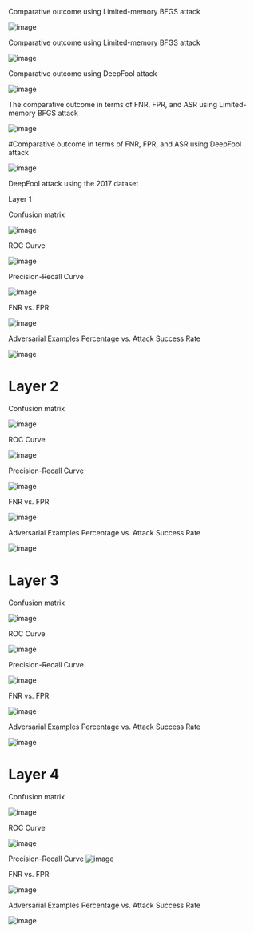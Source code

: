 Comparative outcome using Limited-memory BFGS attack

![image](https://github.com/kousikbarik/Adversarial-attack-defense-analysis/assets/91803246/1baa4dc4-9d12-42c0-a73d-76b1846a555c)


Comparative outcome using Limited-memory BFGS attack

![image](https://github.com/kousikbarik/Adversarial-attack-defense-analysis/assets/91803246/27da60ac-8605-491c-bd62-62197e0270d7)

Comparative outcome using DeepFool attack

![image](https://github.com/kousikbarik/Adversarial-attack-defense-analysis/assets/91803246/d1b8212e-6246-487b-840a-857e878832ba)

The comparative outcome in terms of FNR, FPR, and ASR using Limited-memory BFGS attack

![image](https://github.com/kousikbarik/Adversarial-attack-defense-analysis/assets/91803246/2ef3d901-53e6-4deb-8d9b-21cc317c9a95)

#Comparative outcome in terms of FNR, FPR, and ASR using DeepFool attack

![image](https://github.com/kousikbarik/Adversarial-attack-defense-analysis/assets/91803246/2a512de9-13e7-4ced-b8d9-d4f3a226e42f)

 DeepFool attack using the 2017 dataset

 Layer 1

Confusion matrix

![image](https://github.com/kousikbarik/Adversarial-attack-defense-analysis/assets/91803246/ab7c733a-44a9-4f96-b1c9-d189bd2eca6f)

ROC Curve

![image](https://github.com/kousikbarik/Adversarial-attack-defense-analysis/assets/91803246/3ed22c0f-1f7c-4fd2-b2c4-5a7db74f34ae)

Precision-Recall Curve

![image](https://github.com/kousikbarik/Adversarial-attack-defense-analysis/assets/91803246/1f0ac40a-9dab-4457-a053-5d25fb6fc386)

FNR vs. FPR

![image](https://github.com/kousikbarik/Adversarial-attack-defense-analysis/assets/91803246/55913c0a-c3d1-40d1-8ea4-50710b7e84b0)


Adversarial Examples Percentage vs. Attack Success Rate

![image](https://github.com/kousikbarik/Adversarial-attack-defense-analysis/assets/91803246/adc8e28f-887f-4a07-9e67-7946ad035b8d)

# Layer 2

Confusion matrix

![image](https://github.com/kousikbarik/Adversarial-attack-defense-analysis/assets/91803246/4238316e-9311-4d9c-9727-c7e9f3e01add)

ROC Curve

![image](https://github.com/kousikbarik/Adversarial-attack-defense-analysis/assets/91803246/89f386c4-9c56-4442-b32a-58fcca91a097)


Precision-Recall Curve

![image](https://github.com/kousikbarik/Adversarial-attack-defense-analysis/assets/91803246/96123c62-f221-4915-912a-3d44e10e5660)

FNR vs. FPR

![image](https://github.com/kousikbarik/Adversarial-attack-defense-analysis/assets/91803246/5f3e1632-b541-4955-a35a-6c2e27e7d5b9)

Adversarial Examples Percentage vs. Attack Success Rate

![image](https://github.com/kousikbarik/Adversarial-attack-defense-analysis/assets/91803246/6e118920-0e4a-412a-be2d-097bb4152e58)


# Layer 3

Confusion matrix

![image](https://github.com/kousikbarik/Adversarial-attack-defense-analysis/assets/91803246/9df09bcd-34f4-4e6d-b834-6cb7578783e1)

ROC Curve

![image](https://github.com/kousikbarik/Adversarial-attack-defense-analysis/assets/91803246/c817d137-5b52-486f-8522-03e6711e14da)

Precision-Recall Curve

![image](https://github.com/kousikbarik/Adversarial-attack-defense-analysis/assets/91803246/88cb0f16-2f58-4a54-a17e-1974a772406c)

FNR vs. FPR

![image](https://github.com/kousikbarik/Adversarial-attack-defense-analysis/assets/91803246/08124ec5-221a-42c7-9b49-dddbd25678e2)

Adversarial Examples Percentage vs. Attack Success Rate

![image](https://github.com/kousikbarik/Adversarial-attack-defense-analysis/assets/91803246/cc786f31-7c12-4987-8fc8-7ec1c419e33c)


# Layer 4

Confusion matrix


![image](https://github.com/kousikbarik/Adversarial-attack-defense-analysis/assets/91803246/284a8b58-c313-4bdd-8274-e28c9470e649)

ROC Curve

![image](https://github.com/kousikbarik/Adversarial-attack-defense-analysis/assets/91803246/ed808fe4-80c9-4c1e-b8b5-453b962a2d59)

Precision-Recall Curve
![image](https://github.com/kousikbarik/Adversarial-attack-defense-analysis/assets/91803246/110ffcaa-7f50-4287-88fb-93e4fa1e26ec)

FNR vs. FPR


![image](https://github.com/kousikbarik/Adversarial-attack-defense-analysis/assets/91803246/5306cc24-52b8-4cae-90a5-1b791762ca07)

Adversarial Examples Percentage vs. Attack Success Rate


![image](https://github.com/kousikbarik/Adversarial-attack-defense-analysis/assets/91803246/44484100-8b79-4225-a5c1-4efec0dde342)









